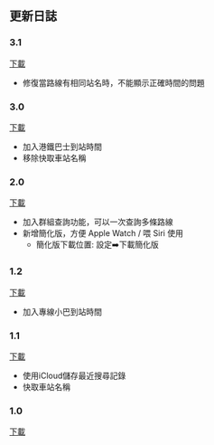 ## 更新日誌

### 3.1
[下載](https://www.icloud.com/shortcuts/43e8828a50ad4408b97f95139b37f99e)
- 修復當路線有相同站名時，不能顯示正確時間的問題

### 3.0
[下載](https://www.icloud.com/shortcuts/b00772ab70d44f919c60aa289acf408a)
- 加入港鐵巴士到站時間
- 移除快取車站名稱

### 2.0
[下載](https://www.icloud.com/shortcuts/957690afee3143b29f55ca745cea45ba)
- 加入群組查詢功能，可以一次查詢多條路線
- 新增簡化版，方便 Apple Watch / 喂 Siri 使用
  - 簡化版下載位置: 設定➡️下載簡化版

### 1.2
[下載](https://www.icloud.com/shortcuts/bb320a7672b64f19aa59259864c1c67a)
- 加入專線小巴到站時間

### 1.1
[下載](https://www.icloud.com/shortcuts/816f5ff261be463caf90af1143883033)
- 使用iCloud儲存最近搜尋記錄
- 快取車站名稱

### 1.0
[下載](https://www.icloud.com/shortcuts/9ee60d3f5fdb45b482e5d52aeee758c0)
